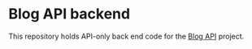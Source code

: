 # Blog API backend

This repository holds API-only back end code for the [Blog API](https://github.com/VMadhuranga/blog-api) project.
